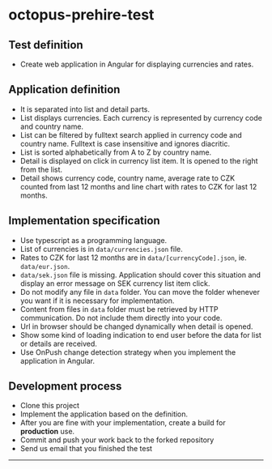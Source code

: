 # octopus-prehire-test

## Test definition

* Create web application in Angular for displaying currencies and rates.

## Application definition
  * It is separated into list and detail parts.
  * List displays currencies. Each currency is represented by currency code and country name.
  * List can be filtered by fulltext search applied in currency code and country name. Fulltext is case insensitive and ignores diacritic.
  * List is sorted alphabetically from A to Z by country name.
  * Detail is displayed on click in currency list item. It is opened to the right from the list.
  * Detail shows currency code, country name, average rate to CZK counted from last 12 months and line chart with rates to CZK for last 12 months.

## Implementation specification
  * Use typescript as a programming language.
  * List of currencies is in `data/currencies.json` file.
  * Rates to CZK for last 12 months are in `data/[currencyCode].json`, ie. `data/eur.json`.
  * `data/sek.json` file is missing. Application should cover this situation and display an error message on SEK currency list item click.
  * Do not modify any file in `data` folder. You can move the folder whenever you want if it is necessary for implementation.
  * Content from files in `data` folder must be retrieved by HTTP communication. Do not include them directly into your code.
  * Url in browser should be changed dynamically when detail is opened.
  * Show some kind of loading indication to end user before the data for list or details are received.
  * Use OnPush change detection strategy when you implement the application in Angular.

## Development process
* Clone this project
* Implement the application based on the definition.
* After you are fine with your implementation, create a build for **production** use.
* Commit and push your work back to the forked repository
* Send us email that you finished the test
****
